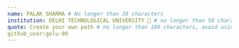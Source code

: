 ```yaml
---
name: PALAK SHARMA # No longer than 28 characters
institution: DELHI TECHNOLOGICAL UNIVERSITY 🚩 # no longer than 58 characters
quote: Create your own path # no longer than 100 characters, avoid using quotes(") to guarantee the format remains the same.
github_user:golu-99
---
```

